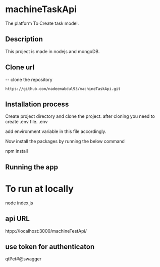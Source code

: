 # machineTaskApi
The platform To Create task model.

## Description

This project is made in nodejs and mongoDB.

## Clone url

-- clone the repository

`https://github.com/nadeemabdul93/machineTaskApi.git`

## Installation process

Create project directory and clone the project. after cloning you need to create .env file.
.env

add environment variable in this file accordingly.

Now install the packages by running the below command

npm install

## Running the app

# To run at locally

node index.js

## api URL
htpp://localhost:3000/machineTestApi/

## use token for authenticaton
qtPet#@swagger